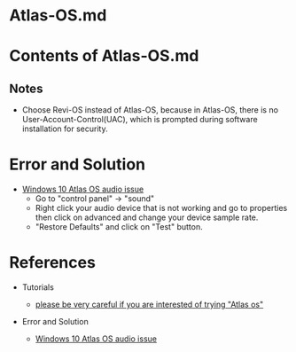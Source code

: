 # Atlas-OS.md

# Contents of Atlas-OS.md

## Notes

* Choose Revi-OS instead of Atlas-OS, because in Atlas-OS, there is no User-Account-Control(UAC), which is prompted during software installation for security.

# Error and Solution

* [Windows 10 Atlas OS audio issue](https://www.reddit.com/r/WindowsOnDeck/comments/ycd9wl/windows_10_atlas_os_audio_issue/)
  * Go to "control panel" -> "sound"
  * Right click your audio device that is not working and go to properties then click on advanced and change your device sample rate.
  * "Restore Defaults" and click on "Test" button.

# References

* Tutorials
  * [please be very careful if you are interested of trying "Atlas os"](https://www.reddit.com/r/LinusTechTips/comments/1303egv/please_be_very_careful_if_you_are_interested_of/)

* Error and Solution
  * [Windows 10 Atlas OS audio issue](https://www.reddit.com/r/WindowsOnDeck/comments/ycd9wl/windows_10_atlas_os_audio_issue/)
